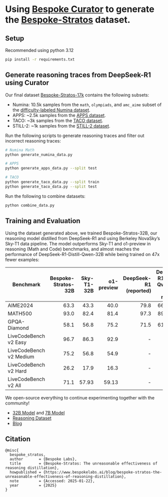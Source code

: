 # Using [Bespoke Curator](https://github.com/bespokelabsai/curator) to generate the [Bespoke-Stratos](https://huggingface.co/datasets/bespokelabs/Bespoke-Stratos-17k) dataset.

## Setup

Recommended using python 3.12

```bash
pip install -r requirements.txt
```

## Generate reasoning traces from DeepSeek-R1 using Curator

Our final dataset [Bespoke-Stratos-17k](https://huggingface.co/datasets/bespokelabs/Bespoke-Stratos-17k) contains the following subsets:

* Numina: 10.5k samples from the `math`, `olympiads`, and `amc_aime` subset of the [difficulty-labeled Numina dataset](https://huggingface.co/datasets/NovaSky-AI/labeled_numina_difficulty_162K).
* APPS: ~2.5k samples from the [APPS dataset](https://huggingface.co/datasets/codeparrot/apps).
* TACO: ~3k samples from the [TACO dataset](https://huggingface.co/datasets/BAAI/TACO).
* STILL-2: ~1k samples from the [STILL-2 dataset](https://huggingface.co/datasets/RUC-AIBOX/long_form_thought_data_5k).

Run the following scripts to generate reasoning traces and filter out incorrect reasoning traces:

```bash
# Numina Math
python generate_numina_data.py

# APPS
python generate_apps_data.py --split test

# TACO
python generate_taco_data.py --split train
python generate_taco_data.py --split test
```

Run the following to combine datasets:

```bash
python combine_data.py
```

## Training and Evaluation

Using the dataset generated above, we trained Bespoke-Stratos-32B, our reasoning model distilled from DeepSeek-R1 and using Berkeley NovaSky’s Sky-T1 data pipeline. The model outperforms Sky-T1 and o1-preview in reasoning (Math and Code) benchmarks, and almost reaches the performance of DeepSeek-R1-Distill-Qwen-32B while being trained on 47x fewer examples:

| Benchmark | Bespoke-Stratos-32B | Sky-T1-32B | o1-preview | DeepSeek-R1 (reported) | DeepSeek-R1-Distill-Qwen-32B (ours / reported) |
|-----------|--------------------:|------------:|-----------:|----------------------:|--------------------------------------------:|
| AIME2024 | 63.3 | 43.3 | 40.0 | 79.8 | 66.7 / 72.6 |
| MATH500 | 93.0 | 82.4 | 81.4 | 97.3 | 89.8 / 94.3 |
| GPQA-Diamond | 58.1 | 56.8 | 75.2 | 71.5 | 61.1 / 62.1 |
| LiveCodeBench v2 Easy | 96.7 | 86.3 | 92.9 | - | 91.2 / - |
| LiveCodeBench v2 Medium | 75.2 | 56.8 | 54.9 | - | 75.7 / - |
| LiveCodeBench v2 Hard | 26.2 | 17.9 | 16.3 | - | 38.2 / - |
| LiveCodeBench v2 All | 71.1 | 57.93 | 59.13 | - | 72.2 / - |

We open-source everything to continue experimenting together with the community!

- [32B Model](https://huggingface.co/bespokelabs/Bespoke-Stratos-32B) and [7B Model](https://huggingface.co/bespokelabs/Bespoke-Stratos-7B)
- [Reasoning Dataset](https://huggingface.co/datasets/bespokelabs/Bespoke-Stratos-17k)
- [Blog](https://www.bespokelabs.ai/blog/bespoke-stratos-the-unreasonable-effectiveness-of-reasoning-distillation)

## Citation

```
@misc{
  bespoke_stratos, 
  author       = {Bespoke Labs},  
  title        = {Bespoke-Stratos: The unreasonable effectiveness of reasoning distillation},  
  howpublished = {https://www.bespokelabs.ai/blog/bespoke-stratos-the-unreasonable-effectiveness-of-reasoning-distillation},  
  note         = {Accessed: 2025-01-22},  
  year         = {2025}
}
```

